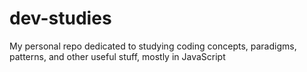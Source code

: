 # dev-studies
My personal repo dedicated to studying coding concepts, paradigms, patterns, and other useful stuff, mostly in JavaScript
